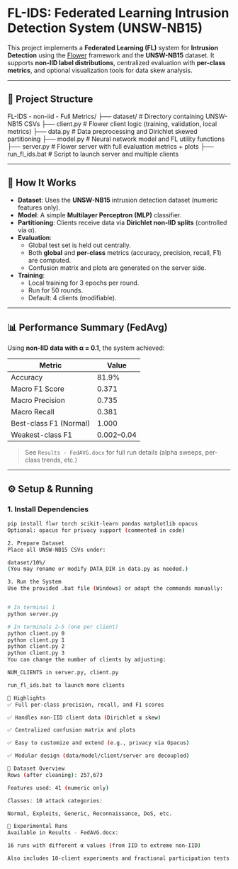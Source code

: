 # FL-IDS: Federated Learning Intrusion Detection System (UNSW-NB15)

This project implements a **Federated Learning (FL)** system for **Intrusion Detection** using the [Flower](https://flower.dev/) framework and the **UNSW-NB15** dataset. It supports **non-IID label distributions**, centralized evaluation with **per-class metrics**, and optional visualization tools for data skew analysis.

---

## 📁 Project Structure

FL-IDS - non-iid - Full Metrics/
├── dataset/ # Directory containing UNSW-NB15 CSVs
├── client.py # Flower client logic (training, validation, local metrics)
├── data.py # Data preprocessing and Dirichlet skewed partitioning
├── model.py # Neural network model and FL utility functions
├── server.py # Flower server with full evaluation metrics + plots
├── run_fl_ids.bat # Script to launch server and multiple clients


---

## 🚀 How It Works

- **Dataset**: Uses the **UNSW-NB15** intrusion detection dataset (numeric features only).
- **Model**: A simple **Multilayer Perceptron (MLP)** classifier.
- **Partitioning**: Clients receive data via **Dirichlet non-IID splits** (controlled via α).
- **Evaluation**:
  - Global test set is held out centrally.
  - Both **global** and **per-class** metrics (accuracy, precision, recall, F1) are computed.
  - Confusion matrix and plots are generated on the server side.
- **Training**:
  - Local training for 3 epochs per round.
  - Run for 50 rounds.
  - Default: 4 clients (modifiable).

---

## 📊 Performance Summary (FedAvg)

Using **non-IID data with α = 0.1**, the system achieved:

| Metric                | Value     |
|-----------------------|-----------|
| Accuracy              | 81.9%     |
| Macro F1 Score        | 0.371     |
| Macro Precision       | 0.735     |
| Macro Recall          | 0.381     |
| Best-class F1 (Normal)| 1.000     |
| Weakest-class F1      | 0.002–0.04|

> See `Results - FedAVG.docx` for full run details (alpha sweeps, per-class trends, etc.)

---

## ⚙️ Setup & Running

### 1. Install Dependencies

```bash
pip install flwr torch scikit-learn pandas matplotlib opacus
Optional: opacus for privacy support (commented in code)

2. Prepare Dataset
Place all UNSW-NB15 CSVs under:

dataset/10%/
(You may rename or modify DATA_DIR in data.py as needed.)

3. Run the System
Use the provided .bat file (Windows) or adapt the commands manually:


# In terminal 1
python server.py

# In terminals 2–5 (one per client)
python client.py 0
python client.py 1
python client.py 2
python client.py 3
You can change the number of clients by adjusting:

NUM_CLIENTS in server.py, client.py

run_fl_ids.bat to launch more clients

📌 Highlights
✅ Full per-class precision, recall, and F1 scores

✅ Handles non-IID client data (Dirichlet α skew)

✅ Centralized confusion matrix and plots

✅ Easy to customize and extend (e.g., privacy via Opacus)

✅ Modular design (data/model/client/server are decoupled)

🔬 Dataset Overview
Rows (after cleaning): 257,673

Features used: 41 (numeric only)

Classes: 10 attack categories:

Normal, Exploits, Generic, Reconnaissance, DoS, etc.

🧪 Experimental Runs
Available in Results - FedAVG.docx:

16 runs with different α values (from IID to extreme non-IID)

Also includes 10-client experiments and fractional participation tests

